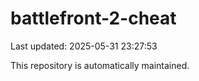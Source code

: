 # battlefront-2-cheat

Last updated: 2025-05-31 23:27:53

This repository is automatically maintained.
